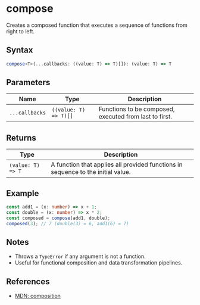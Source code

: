 # compose

Creates a composed function that executes a sequence of functions from right to left.

## Syntax
```typescript
compose<T>(...callbacks: ((value: T) => T)[]): (value: T) => T
```

## Parameters
| Name           | Type                        | Description                                      |
| -------------- | --------------------------- | ------------------------------------------------ |
| `...callbacks` | `((value: T) => T)[]`       | Functions to be composed, executed from last to first. |

## Returns
| Type              | Description                                                      |
| ----------------- | --------------------------------------------------------------- |
| `(value: T) => T` | A function that applies all provided functions in sequence to the initial value. |

## Example
```typescript
const add1 = (x: number) => x + 1;
const double = (x: number) => x * 2;
const composed = compose(add1, double);
composed(3); // 7 (double(3) = 6, add1(6) = 7)
```

## Notes
- Throws a `TypeError` if any argument is not a function.
- Useful for functional composition and data transformation pipelines.

## References
- [MDN: composition](https://developer.mozilla.org/en-US/docs/Glossary/Function_composition)